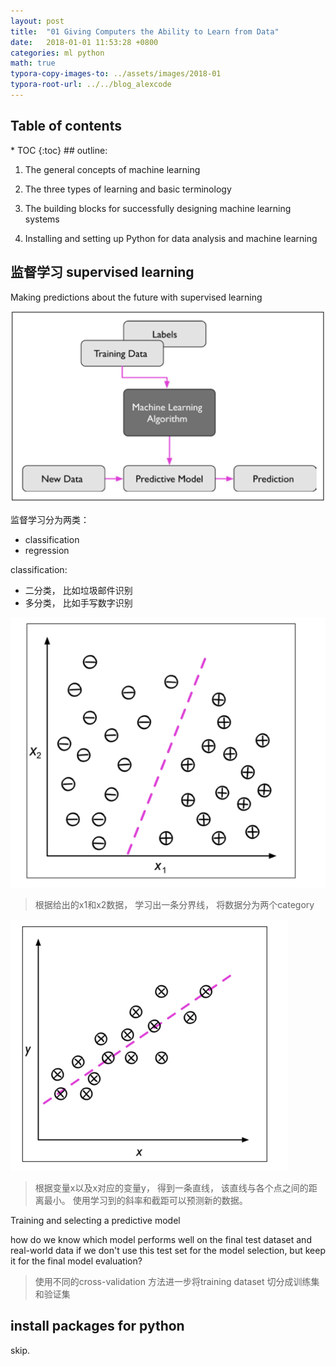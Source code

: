 ```yaml
---
layout: post
title:  "01 Giving Computers the Ability to Learn from Data"
date:   2018-01-01 11:53:28 +0800
categories: ml python
math: true
typora-copy-images-to: ../assets/images/2018-01
typora-root-url: ../../blog_alexcode
---
```

<h2>Table of contents</h2>
* TOC
{:toc}
## outline:

1. The general concepts of machine learning
2. The three types of learning and basic terminology

3. The building blocks for successfully designing machine learning systems

4. Installing and setting up Python for data analysis and machine learning



## 监督学习 supervised learning

Making predictions about the future with supervised learning



![B2F3AC1E-E8D6-49F5-9BBD-412DB7DD362B](/assets/images/2018-01/B2F3AC1E-E8D6-49F5-9BBD-412DB7DD362B.png)



监督学习分为两类：

- classification
- regression



classification:

- 二分类， 比如垃圾邮件识别
- 多分类， 比如手写数字识别



![BD6BD3CD-431A-4AE2-89B6-1A4D1E1DC5B9](/assets/images/2018-01/BD6BD3CD-431A-4AE2-89B6-1A4D1E1DC5B9.png)

> 根据给出的x1和x2数据， 学习出一条分界线， 将数据分为两个category



![69CC7D71-87BE-4EBD-86A8-C65AA2B1531D](/assets/images/2018-01/69CC7D71-87BE-4EBD-86A8-C65AA2B1531D.png)

> 根据变量x以及x对应的变量y， 得到一条直线， 该直线与各个点之间的距离最小。  使用学习到的斜率和截距可以预测新的数据。 





Training and selecting a predictive model

how do we know which model performs well on the final test dataset and real-world data if we don't use this test set for the model selection, but keep it for the final model evaluation?

> 使用不同的cross-validation 方法进一步将training dataset 切分成训练集和验证集



## install packages for python



skip.



